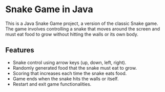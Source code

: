 # Snake Game in Java

This is a Java Snake Game project, a version of the classic Snake game. The game involves controlling a snake that moves around the screen and must eat food to grow without hitting the walls or its own body.

## Features

- Snake control using arrow keys (up, down, left, right).
- Randomly generated food that the snake must eat to grow.
- Scoring that increases each time the snake eats food.
- Game ends when the snake hits the walls or itself.
- Restart and exit game functionalities.
